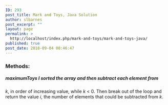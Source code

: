 ```yaml
---
ID: 293
post_title: Mark and Toys, Java Solution
author: slbarnes
post_excerpt: ""
layout: page
permalink: >
  http://localhost/index.php/mark-and-toys/mark-and-toys-java/
published: true
post_date: 2018-09-04 08:46:47
---
```

### Methods:

##### maximumToys I sorted the array and then subtract each element from 

*k*, in order of increasing value, while *k* < 0. Then break out of the loop and return the value *i*, the number of elements that could be subtracted from *k*.